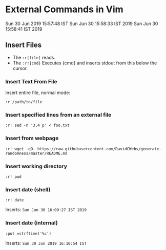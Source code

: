 External Commands in Vim
========================


Sun 30 Jun 2019 15:57:48 IST
Sun Jun 30 15:58:33 IST 2019
Sun Jun 30 15:58:41 IST 2019

Insert Files
------------
* The `:r[file]` reads.
* The `:r!{cmd}` Executes {cmd} and inserts stdout from this below the cursor. 

### Insert Text From File
Insert entire file, normal mode:

```vim
:r /path/to/file
```

### Insert specified lines from an external file

```vim
:r! sed -n '3,4 p' < foo.txt
```

### Insert from webpage

```vim
:r! wget -qO- https://raw.githubusercontent.com/DavidCWebs/generate-randomness/master/README.md
```

### Insert working directory
```vim
:r! pwd
```

### Insert date (shell)
```
:r! date
```
Inserts: `Sun Jun 30 16:09:27 IST 2019`

### Insert date (internal)
```vim
:put =strftime('%c')
```
Inserts: `Sun 30 Jun 2019 16:10:54 IST`
